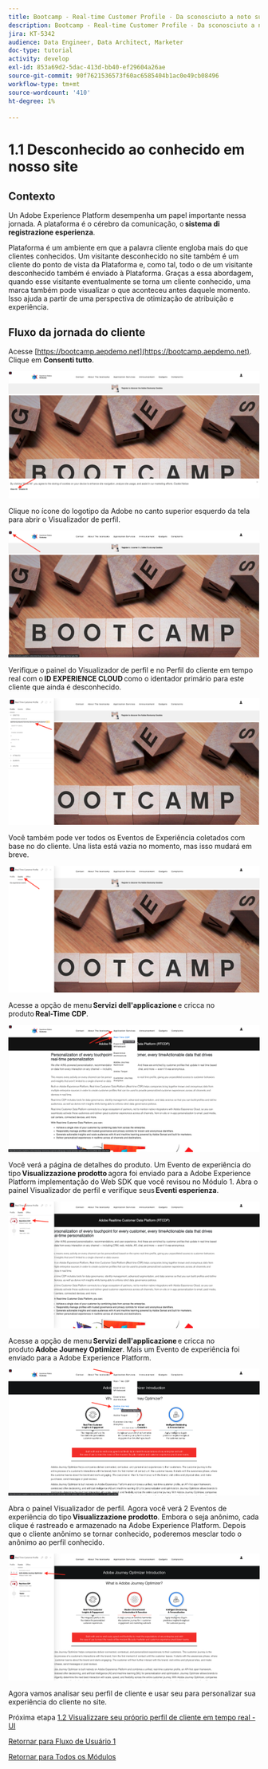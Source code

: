 ```yaml
---
title: Bootcamp - Real-time Customer Profile - Da sconosciuto a noto sul sito - Brasile
description: Bootcamp - Real-time Customer Profile - Da sconosciuto a noto sul sito - Brasile
jira: KT-5342
audience: Data Engineer, Data Architect, Marketer
doc-type: tutorial
activity: develop
exl-id: 853a69d2-5dac-413d-bb40-ef29604a26ae
source-git-commit: 90f7621536573f60ac6585404b1ac0e49cb08496
workflow-type: tm+mt
source-wordcount: '410'
ht-degree: 1%

---
```


# 1.1 Desconhecido ao conhecido em nosso site

## Contexto

Un Adobe Experience Platform desempenha um papel importante nessa jornada. A plataforma é o cérebro da comunicação, o **sistema di registrazione esperienza**.

Plataforma é um ambiente em que a palavra cliente engloba mais do que clientes conhecidos. Um visitante desconhecido no site também é um cliente do ponto de vista da Plataforma e, como tal, todo o de um visitante desconhecido também é enviado à Plataforma. Graças a essa abordagem, quando esse visitante eventualmente se torna um cliente conhecido, uma marca também pode visualizar o que aconteceu antes daquele momento. Isso ajuda a partir de uma perspectiva de otimização de atribuição e experiência.

## Fluxo da jornada do cliente

Acesse [https://bootcamp.aepdemo.net](https://bootcamp.aepdemo.net). Clique em **Consenti tutto**.

![DSN](./images/web8.png)

Clique no ícone do logotipo da Adobe no canto superior esquerdo da tela para abrir o Visualizador de perfil.

![Demo](./images/pv1.png)

Verifique o painel do Visualizador de perfil e no Perfil do cliente em tempo real com o **ID EXPERIENCE CLOUD** como o identador primário para este cliente que ainda é desconhecido.

![Demo](./images/pv2.png)

Você também pode ver todos os Eventos de Experiência coletados com base no do cliente. Una lista está vazia no momento, mas isso mudará em breve.

![Demo](./images/pv3.png)

Acesse a opção de menu **Servizi dell&#39;applicazione** e cricca no produto **Real-Time CDP**.

![Demo](./images/pv4.png)

Você verá a página de detalhes do produto. Um Evento de experiência do tipo **Visualizzazione prodotto** agora foi enviado para a Adobe Experience Platform implementação do Web SDK que você revisou no Módulo 1. Abra o painel Visualizador de perfil e verifique seus **Eventi esperienza**.

![Demo](./images/pv5.png)

Acesse a opção de menu **Servizi dell&#39;applicazione** e cricca no produto **Adobe Journey Optimizer**. Mais um Evento de experiência foi enviado para a Adobe Experience Platform.

![Demo](./images/pv7.png)

Abra o painel Visualizador de perfil. Agora você verá 2 Eventos de experiência do tipo **Visualizzazione prodotto**. Embora o seja anônimo, cada clique é rastreado e armazenado na Adobe Experience Platform. Depois que o cliente anônimo se tornar conhecido, poderemos mesclar todo o anônimo ao perfil conhecido.

![Demo](./images/pv8.png)

Agora vamos analisar seu perfil de cliente e usar seu para personalizar sua experiência do cliente no site.

Próxima etapa [1.2 Visualizzare seu próprio perfil de cliente em tempo real - UI](./ex2.md)

[Retornar para Fluxo de Usuário 1](./uc1.md)

[Retornar para Todos os Módulos](../../overview.md)
